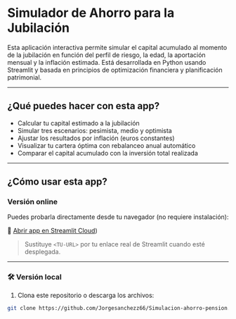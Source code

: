 
#  Simulador de Ahorro para la Jubilación

Esta aplicación interactiva permite simular el capital acumulado al momento de la jubilación en función del perfil de riesgo, la edad, la aportación mensual y la inflación estimada. Está desarrollada en Python usando Streamlit y basada en principios de optimización financiera y planificación patrimonial.

---

##  ¿Qué puedes hacer con esta app?

- Calcular tu capital estimado a la jubilación  
- Simular tres escenarios: pesimista, medio y optimista  
- Ajustar los resultados por inflación (euros constantes)  
- Visualizar tu cartera óptima con rebalanceo anual automático  
- Comparar el capital acumulado con la inversión total realizada

---

##  ¿Cómo usar esta app?

###  Versión online

Puedes probarla directamente desde tu navegador (no requiere instalación):

🔗 [Abrir app en Streamlit Cloud](https://simulacion-ahorro-pension-2ln3mkve8jrwx5yufzaewu.streamlit.app/))

> Sustituye `<TU-URL>` por tu enlace real de Streamlit cuando esté desplegada.

---

### 🛠️ Versión local

1. Clona este repositorio o descarga los archivos:
```bash
git clone https://github.com/Jorgesanchezz66/Simulacion-ahorro-pension.git
